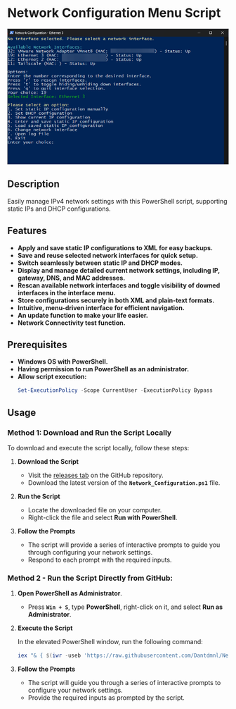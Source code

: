 # Network Configuration Menu Script
![Network Configuration Menu](Network_Configuration_Menu.png)
## Description
Easily manage IPv4 network settings with this PowerShell script, supporting static IPs and DHCP configurations.

## Features
- **Apply and save static IP configurations to XML for easy backups.**
- **Save and reuse selected network interfaces for quick setup.**
- **Switch seamlessly between static IP and DHCP modes.**
- **Display and manage detailed current network settings, including IP, gateway, DNS, and MAC addresses.**
- **Rescan available network interfaces and toggle visibility of downed interfaces in the interface menu.**
- **Store configurations securely in both XML and plain-text formats.**
- **Intuitive, menu-driven interface for efficient navigation.**
- **An update function to make your life easier.**
- **Network Connectivity test function.**

## Prerequisites
- **Windows OS with PowerShell.**
- **Having permission to run PowerShell as an administrator.**
- **Allow script execution:**
  ```powershell
  Set-ExecutionPolicy -Scope CurrentUser -ExecutionPolicy Bypass

## Usage
### Method 1: Download and Run the Script Locally

To download and execute the script locally, follow these steps:

1. **Download the Script**  
   - Visit the [releases tab](https://github.com/Dantdmnl/Network_Configuration_Script/releases) on the GitHub repository.  
   - Download the latest version of the **`Network_Configuration.ps1`** file.

2. **Run the Script**  
   - Locate the downloaded file on your computer.  
   - Right-click the file and select **Run with PowerShell**.

3. **Follow the Prompts**  
   - The script will provide a series of interactive prompts to guide you through configuring your network settings.  
   - Respond to each prompt with the required inputs.
### Method 2 - Run the Script Directly from GitHub:
1. **Open PowerShell as Administrator**.
    - Press **`Win + S`**, type **PowerShell**, right-click on it, and select **Run as Administrator**.
2. **Execute the Script**

   In the elevated PowerShell window, run the following command:
   ```powershell
   iex "& { $(iwr -useb 'https://raw.githubusercontent.com/Dantdmnl/Network_Configuration_Script/refs/heads/main/Network_Configuration.ps1') }"
3. **Follow the Prompts**
    - The script will guide you through a series of interactive prompts to configure your network settings.
    - Provide the required inputs as prompted by the script.
